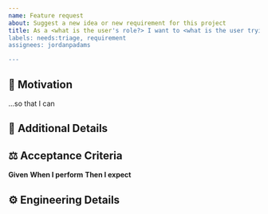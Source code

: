 ```yaml
---
name: Feature request
about: Suggest a new idea or new requirement for this project
title: As a <what is the user's role?> I want to <what is the user trying to accomplish?>
labels: needs:triage, requirement
assignees: jordanpadams

---
```


<!--
   For more information on how to populate this new feature request, see the PDS Wiki on User Story Development:
   https://github.com/NASA-PDS/nasa-pds.github.io/wiki/Issue-Tracking#user-story-development
-->

## 💪 Motivation
...so that I can <!-- why do you want to do this? -->

## 📖 Additional Details
<!-- Please prove any additional details or information that could help provide some context for the user story. -->

## ⚖️ Acceptance Criteria
**Given** <!-- a condition -->
**When I perform** <!-- an action -->
**Then I expect** <!-- the result -->

<!-- For Internal Dev Team Use -->

## ⚙️ Engineering Details
<!--
    Provide some design / implementation details and/or a sub-task checklist as needed.
    Convert issue to Epic if estimate is outside the scope of 1 sprint.
-->
